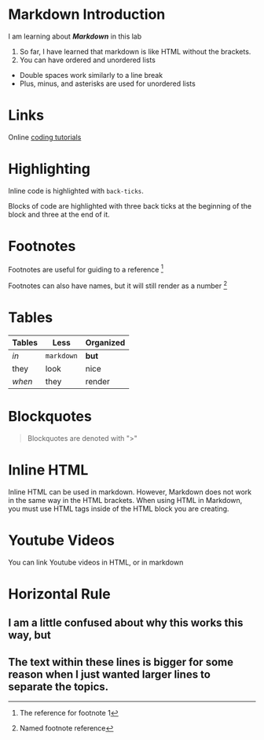 # Markdown Introduction
I am learning about **_Markdown_** in this lab
1. So far, I have learned that markdown is like HTML without the brackets.
2. You can have ordered and unordered lists  
- Double spaces work similarly to a line break
- Plus, minus, and asterisks are used for unordered lists


# Links
Online [coding tutorials](https://www.w3schools.com "w3schools")


# Highlighting
Inline code is highlighted with `back-ticks`.

Blocks of code are highlighted with three back ticks at the beginning of the block and three at the end of it.


# Footnotes
Footnotes are useful for guiding to a reference [^1]
[^1]: The reference for footnote 1

Footnotes can also have names, but it will still render as a number [^name]
[^name]: Named footnote reference


# Tables
Tables | Less | Organized
--- | --- | ---
*in* | `markdown` | **but**
they | look | nice
*when* | they | render


# Blockquotes
> Blockquotes are denoted with ">"


# Inline HTML
Inline HTML can be used in markdown.
However, Markdown does not work in the same way in the HTML brackets.  When using HTML in Markdown, you must use HTML tags inside of the HTML block you are creating.


# Youtube Videos
You can link Youtube videos in HTML, or in markdown

# Horizontal Rule
I am a little confused about why this works this way, but
---
The text within these lines is bigger for some reason when I just wanted larger lines to separate the topics.
---
